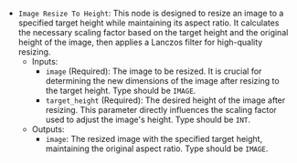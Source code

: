 - `Image Resize To Height`: This node is designed to resize an image to a specified target height while maintaining its aspect ratio. It calculates the necessary scaling factor based on the target height and the original height of the image, then applies a Lanczos filter for high-quality resizing.
    - Inputs:
        - `image` (Required): The image to be resized. It is crucial for determining the new dimensions of the image after resizing to the target height. Type should be `IMAGE`.
        - `target_height` (Required): The desired height of the image after resizing. This parameter directly influences the scaling factor used to adjust the image's height. Type should be `INT`.
    - Outputs:
        - `image`: The resized image with the specified target height, maintaining the original aspect ratio. Type should be `IMAGE`.

